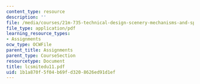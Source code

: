 ```yaml
---
content_type: resource
description: ''
file: /media/courses/21m-735-technical-design-scenery-mechanisms-and-special-effects-spring-2004/1b1a870f5f04b69fd3208626ed91d1ef_lcsmitedu11.pdf
file_type: application/pdf
learning_resource_types:
- Assignments
ocw_type: OCWFile
parent_title: Assignments
parent_type: CourseSection
resourcetype: Document
title: lcsmitedu11.pdf
uid: 1b1a870f-5f04-b69f-d320-8626ed91d1ef
---
```

